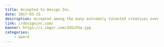 ```yaml
---
title: Accepted to Design Inc.
date: 2017-03-15
description: Accepted among the many extremely talented creatives over at Design Inc.
link: //designinc.com/
banner: https://i.imgur.com/ZdSLPUa.jpg
categories:
    - award
---
```

